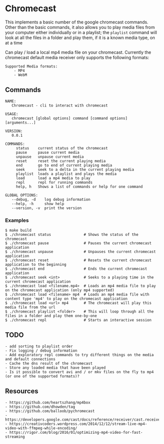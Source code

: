 # Chromecast
This implements a basic number of the google chromecast commands. Other than the basic commands, it also allows you to play media files from your computer either individually or in a playlist; the `playlist` command will look at all the files in a folder and play them, if it is a known media type, on at a time

Can play / load a local mp4 media file on your chromecast. Currently the chromecast default media receiver only supports the following formats:

```
Supported Media formats:
    - MP4
    - WebM
```

## Commands
```
NAME:
   Chromecast - cli to interact with chromecast

USAGE:
   chromecast [global options] command [command options] [arguments...]

VERSION:
   0.0.1

COMMANDS:
     status    current status of the chromecast
     pause     pause current media
     unpause   unpause current media
     reset     reset the current playing media
     end       go to end of current playing media
     seek      seek to a delta in the current playing media
     playlist  loads a playlist and plays the media
     load      load a mp4 media to play
     repl      repl for running commands
     help, h   Shows a list of commands or help for one command

GLOBAL OPTIONS:
   --debug, -d    log debug information
   --help, -h     show help
   --version, -v  print the version
```

### Examples
```
$ make build
$ ./chromecast status               # Shows the status of the chromecast
$ ./chromecast pause                # Pauses the current chromecast application
$ ./chromecast unpause              # Unpauses the current chromecast application
$ ./chromecast reset                # Resets the current chromecast application to the beginning
$ ./chromecast end                  # Ends the current chromecast application
$ ./chromecast seek <int>           # Seeks to a playing time in the current chromecast application
$ ./chromecast load <filename.mp4>  # Loads an mp4 media file to play on the chromecast application (only mp4 supported)
$ ./chromecast load <filename> mp4  # Loads an mp4 media file with content type 'mp4' to play on the chromecast application
$ ./chromecast load <url> mp4       # The chromecast will play this media file from the url
$ ./chromecast playlist <folder>    # This will loop through all the files in a folder and play them one-by-one
$ ./chromecast repl                 # Starts an interactive session
```

## TODO
```
- add sorting to playlist order
- Fix logging / debug information
- Add exploratory repl commands to try different things on the media and default connections
- Cache the dns result of the chromecast
- Store any loaded media that have been played
- Is it possible to convert avi and / or mkv files on the fly to mp4 (or one of the supported formats)?
```

## Resources
```
- https://github.com/heartszhang/mp4box
- https://github.com/dhowden/tag
- https://github.com/balloob/pychromecast
- https://developers.google.com/cast/docs/reference/receiver/cast.receiver.media
- https://creativcoders.wordpress.com/2014/12/12/stream-live-mp4-video-with-ffmpeg-while-encoding/
- https://rigor.com/blog/2016/01/optimizing-mp4-video-for-fast-streaming
```
